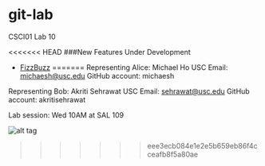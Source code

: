 git-lab
=======

CSCI01 Lab 10

<<<<<<< HEAD
###New Features Under Development 
+ [FizzBuzz](http://www.codinghorror.com/blog/2007/02/why-cant-programmers-program.html)
=======
Representing Alice: Michael Ho
USC Email: michaesh@usc.edu
GitHub account: michaesh

Representing Bob: Akriti Sehrawat
USC Email: sehrawat@usc.edu
GitHub account: akritisehrawat

Lab session: Wed 10AM at SAL 109

![alt tag](http://octodex.github.com/images/dodgetocat_v2.png)
>>>>>>> eee3ecb084e1e2e5b659eb86f4cceafb8f5a80ae
